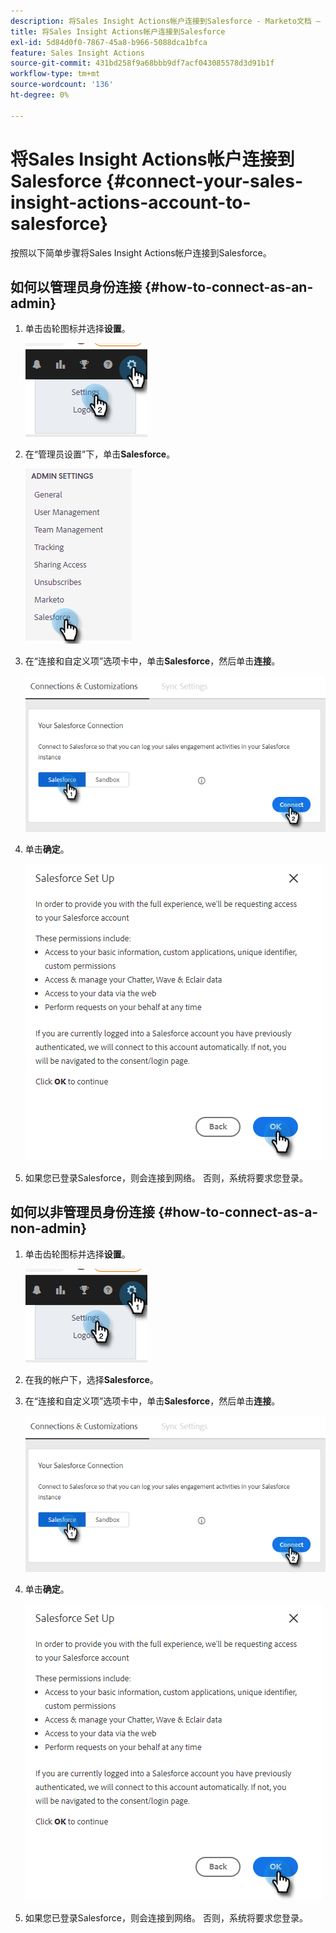 ```yaml
---
description: 将Sales Insight Actions帐户连接到Salesforce - Marketo文档 — 产品文档
title: 将Sales Insight Actions帐户连接到Salesforce
exl-id: 5d84d0f0-7867-45a8-b966-5088dca1bfca
feature: Sales Insight Actions
source-git-commit: 431bd258f9a68bbb9df7acf043085578d3d91b1f
workflow-type: tm+mt
source-wordcount: '136'
ht-degree: 0%

---
```


# 将Sales Insight Actions帐户连接到Salesforce {#connect-your-sales-insight-actions-account-to-salesforce}

按照以下简单步骤将Sales Insight Actions帐户连接到Salesforce。

## 如何以管理员身份连接 {#how-to-connect-as-an-admin}

1. 单击齿轮图标并选择&#x200B;**设置**。

   ![](assets/connect-your-marketo-sales-account-to-salesforce-1.png)

1. 在“管理员设置”下，单击&#x200B;**Salesforce**。

   ![](assets/connect-your-marketo-sales-account-to-salesforce-2.png)

1. 在“连接和自定义项”选项卡中，单击&#x200B;**Salesforce**，然后单击&#x200B;**连接**。

   ![](assets/connect-your-marketo-sales-account-to-salesforce-3.png)

1. 单击&#x200B;**确定**。

   ![](assets/connect-your-marketo-sales-account-to-salesforce-4.png)

1. 如果您已登录Salesforce，则会连接到网络。 否则，系统将要求您登录。

## 如何以非管理员身份连接 {#how-to-connect-as-a-non-admin}

1. 单击齿轮图标并选择&#x200B;**设置**。

   ![](assets/connect-your-marketo-sales-account-to-salesforce-5.png)

1. 在我的帐户下，选择&#x200B;**Salesforce**。

1. 在“连接和自定义项”选项卡中，单击&#x200B;**Salesforce**，然后单击&#x200B;**连接**。

   ![](assets/connect-your-marketo-sales-account-to-salesforce-7.png)

1. 单击&#x200B;**确定**。

   ![](assets/connect-your-marketo-sales-account-to-salesforce-8.png)

1. 如果您已登录Salesforce，则会连接到网络。 否则，系统将要求您登录。
